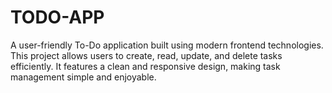 # TODO-APP
A user-friendly To-Do application built using modern frontend technologies. This project allows users to create, read, update, and delete tasks efficiently. It features a clean and responsive design, making task management simple and enjoyable.

